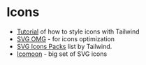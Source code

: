 # Icons

- [Tutorial](https://tailwindcss.com/course/working-with-svg-icons/#app) of how to style icons with Tailwind
- [SVG OMG](https://jakearchibald.github.io/svgomg/) - for icons optimization
- [SVG Icons Packs](https://tailwindcss.com/resources/) list by Tailwind.
- [Icomoon](https://icomoon.io/) - big set of SVG icons
